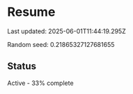# Resume

Last updated: 2025-06-01T11:44:19.295Z

Random seed: 0.21865327127681655

## Status

Active - 33% complete